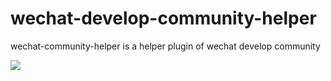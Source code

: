 # wechat-develop-community-helper
wechat-community-helper is a helper plugin of wechat develop community 

![](https://wx.qlogo.cn/mmhead/SQd7RF5caa0auWTutcYHK1knvrCVzYKBaYAbkDDvDaPnJ5XnXRedPQ/0)
